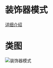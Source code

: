 # 装饰器模式
[详细介绍](http://www.bughui.com/2017/07/11/gof-design-pattern-decorator/)
# 类图
![装饰器模式](https://github.com/elvinzeng/java-design-pattern-samples/raw/master/decorator/diagrams/decorator.png "decorator")

